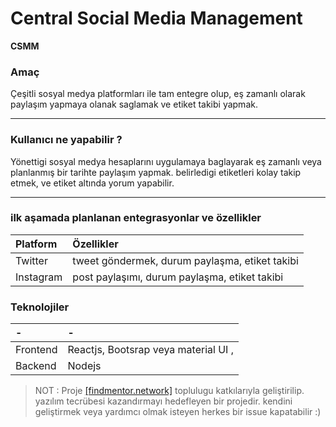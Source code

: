 # Central Social Media Management

**CSMM**

### Amaç

Çeşitli sosyal medya platformları ile tam entegre olup, eş zamanlı olarak paylaşım yapmaya olanak saglamak ve etiket takibi yapmak.

---

### Kullanıcı ne yapabilir ?

Yönettigi sosyal medya hesaplarını uygulamaya baglayarak eş zamanlı veya planlanmış bir tarihte paylaşım yapmak.
belirledigi etiketleri kolay takip etmek, ve etiket altında yorum yapabilir.

---

### ilk aşamada planlanan entegrasyonlar ve özellikler

| Platform  | Özellikler                                     |
| :-------- | :--------------------------------------------- |
| Twitter   | tweet göndermek, durum paylaşma, etiket takibi |
| Instagram | post paylaşımı, durum paylaşma, etiket takibi  |

### Teknolojiler

| -        | -                                    |
| :------- | :----------------------------------- |
| Frontend | Reactjs, Bootsrap veya material UI , |
| Backend  | Nodejs                               |

> NOT : Proje [[findmentor.network]][1] toplulugu katkılarıyla geliştirilip. yazılım tecrübesi kazandırmayı hedefleyen bir projedir. kendini geliştirmek veya yardımcı olmak isteyen herkes bir issue kapatabilir :)

[1]: https://findmentor.network/ "findmentor.network"
